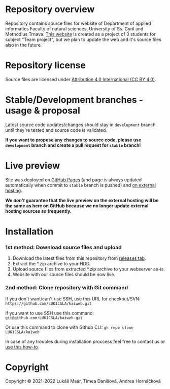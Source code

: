 # Repository overview
Repository contains source files for website of Department of applied informatics Faculty of natural sciences, University of Ss. Cyril and Methodius Trnava.
[This website](http://kai.rf.gd/) is created as a project of 3 students for subject "Team project", but we plan to update the web and it's source files also in the future. 

# Repository license
Source files are licensed under [Attribution 4.0 International (CC BY 4.0)](https://creativecommons.org/licenses/by/4.0/legalcode).

# Stable/Development branches - usage & proposal
Latest source code updates/changes should stay in `development` branch until they're tested and source code is validated. 

**If you want to propose any changes to source code, please use `development` branch and create a pull request for `stable` branch!**

# Live preview
Site was deployed on [GitHub Pages](https://lukicsla.github.io/kaiweb/) (and page is always updated automatically when commit to  `stable` branch is pushed) and [on external hosting](http://kai.rf.gd/).

**We _don't_ guarantee that the live preview on the external hosting will be the same as here on GitHub because we no longer update external hosting sources so frequently.**

# Installation
### 1st method: Download source files and upload
1. Download the latest files from this repository from [releases tab](https://github.com/LUKICSLA/kaiweb/releases). 
2. Extract the *.zip archive to your HDD.
3. Upload source files from extracted *.zip archive to your webserver as-is.
4. Website with our source files should be now live.

### 2nd method: Clone repository with Git command
If you don't want/can't use SSH, use this URL for checkout/SVN: ```https://github.com/LUKICSLA/kaiweb.git```

If you want to use SSH use this command: ```git@github.com:LUKICSLA/kaiweb.git```

Or use this command to clone with Github CLI: ```gh repo clone LUKICSLA/kaiweb```

In case of any troubles during installation proccess feel free to contact us or [use this how-to](https://docs.github.com/en/get-started/getting-started-with-git/about-remote-repositories). 

# Copyright
Copyright © 2021-2022 Lukáš Maár, Timea Danišová, Andrea Hornáčková
